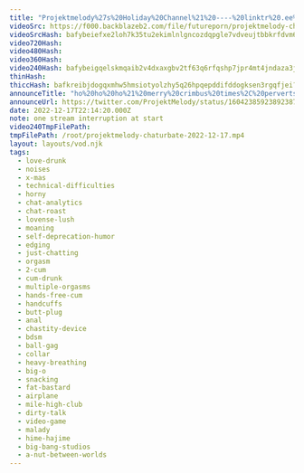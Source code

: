 ```yaml
---
title: "Projektmelody%27s%20Holiday%20Channel%21%20----%20linktr%20.ee%2Fprojektmelody"
videoSrc: https://f000.backblazeb2.com/file/futureporn/projektmelody-chaturbate-2022-12-17.mp4
videoSrcHash: bafybeiefxe2loh7k35tu2ekimlnlgncozdqpgle7vdveujtbbkrfdvm67u?filename=projektmelody-chaturbate-20221217T221420Z-source.mp4
video720Hash: 
video480Hash: 
video360Hash: 
video240Hash: bafybeigqelskmqaib2v4dxaxgbv2tf63q6rfqshp7jpr4mt4jndaza3jhm?filename=projektmelody-chaturbate-20221217T221420Z-240p.mp4
thinHash: 
thiccHash: bafkreibjdogqxmhw5hmsiotyolzhy5q26hpqepddifddogksen3rgqfjei?filename=20221217T221420Z-thicc.jpg
announceTitle: "ho%20ho%20ho%21%20merry%20crimbus%20times%2C%20perverts%20%3C3"
announceUrl: https://twitter.com/ProjektMelody/status/1604238592389238784
date: 2022-12-17T22:14:20.000Z
note: one stream interruption at start
video240TmpFilePath: 
tmpFilePath: /root/projektmelody-chaturbate-2022-12-17.mp4
layout: layouts/vod.njk
tags:
  - love-drunk
  - noises
  - x-mas
  - technical-difficulties
  - horny
  - chat-analytics
  - chat-roast
  - lovense-lush
  - moaning
  - self-deprecation-humor
  - edging
  - just-chatting
  - orgasm
  - 2-cum
  - cum-drunk
  - multiple-orgasms
  - hands-free-cum
  - handcuffs
  - butt-plug
  - anal
  - chastity-device
  - bdsm
  - ball-gag
  - collar
  - heavy-breathing
  - big-o
  - snacking
  - fat-bastard
  - airplane
  - mile-high-club
  - dirty-talk
  - video-game
  - malady
  - hime-hajime
  - big-bang-studios
  - a-nut-between-worlds
---
```

